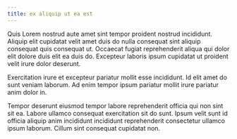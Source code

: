 ```yaml
---
title: ex aliquip ut ea est
---
```


Quis Lorem nostrud aute amet sint tempor proident nostrud incididunt. Aliquip elit cupidatat velit amet duis do nulla consequat sint aliquip consequat quis consequat ut. Occaecat fugiat reprehenderit aliqua qui dolor elit dolore duis elit ea duis do. Excepteur laboris ipsum cupidatat ut proident velit irure dolor deserunt.

Exercitation irure et excepteur pariatur mollit esse incididunt. Id elit amet do sunt veniam laborum. Ad enim tempor ipsum pariatur mollit irure pariatur anim dolor in.

Tempor deserunt eiusmod tempor labore reprehenderit officia qui non sint sit ea. Labore ullamco consequat exercitation sit do sunt. Ipsum velit sunt id officia aliquip anim incididunt incididunt reprehenderit consectetur ullamco ipsum laborum. Cillum sint consequat cupidatat non.